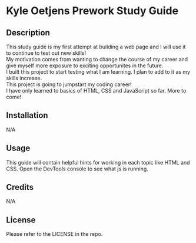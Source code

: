 # Kyle Oetjens Prework Study Guide

## Description

This study guide is my first attempt at building a web page and I will use it to continue to test out new skills!  <br>
My motivation comes from wanting to change the course of my career and give myself more exposure to exciting opportunites in the future.  <br>
I built this project to start testing what I am learning.  I plan to add to it as my skills increase.  <br>
This project is going to jumpstart my coding career!  <br>
I have only learned to basics of HTML, CSS and JavaScript so far. More to come!

## Installation

N/A

## Usage

This guide will contain helpful hints for working in each topic like HTML and CSS.  Open the DevTools console to see what js is running.

## Credits

N/A

## License

Please refer to the LICENSE in the repo.